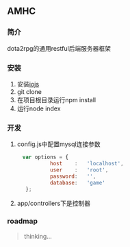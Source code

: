 ## AMHC

### 简介
dota2rpg的通用restful后端服务器框架

### 安装
1. 安装[iojs](https://iojs.org/zh/index.html)
2. git clone
3. 在项目根目录运行npm install
4. 运行node index

### 开发
1. config.js中配置mysql连接参数
````javascript
     var options = {
              host    :   'localhost',
              user    :   'root',
              password:   '',
              database:   'game'
      };
````
2. app/controllers下是控制器

### roadmap
> thinking...